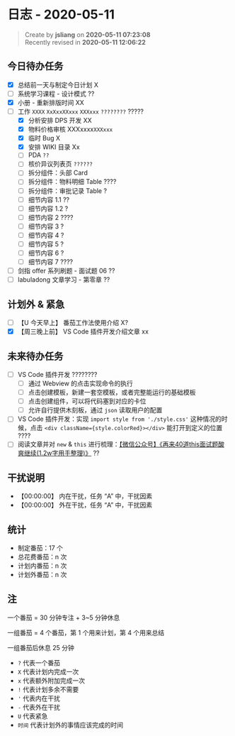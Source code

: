 日志 - 2020-05-11
===

> Create by **jsliang** on **2020-05-11 07:23:08**  
> Recently revised in **2020-05-11 12:06:22**  

## 今日待办任务

* [x] 总结前一天与制定今日计划 X
* [ ] 系统学习课程 - 设计模式 ??
* [x] 小册 - 重新排版时间 XX
* [ ] 工作 `XXXX` `XxXxxXXxxx` `XXXxxx` `????????` ?????
  * [x] 分析安排 DPS 开发 XX
  * [x] 物料价格审核 XXXxxxx`XXXxxx`
  * [x] 临时 Bug X
  * [x] 安排 WIKI 目录 Xx
  * [ ] PDA `??`
  * [ ] 核价异议列表页 `??????`
  * [ ] 拆分组件：头部 Card
  * [ ] 拆分组件：物料明细 Table ????
  * [ ] 拆分组件：审批记录 Table ?
  * [ ] 细节内容 1.1 ??
  * [ ] 细节内容 1.2 ?
  * [ ] 细节内容 2 ????
  * [ ] 细节内容 3 ?
  * [ ] 细节内容 4 ?
  * [ ] 细节内容 5 ?
  * [ ] 细节内容 6 ?
  * [ ] 细节内容 7 ????
* [ ] 剑指 offer 系列刷题 - 面试题 06 ??
* [ ] labuladong 文章学习 - 第零章 ??

## 计划外 & 紧急

* [ ] 【U 今天早上】 番茄工作法使用介绍 X?
* [x] 【周三晚上前】 VS Code 插件开发介绍文章 xx

## 未来待办任务

* [ ] VS Code 插件开发 ????????
  * [ ] 通过 Webview 的点击实现命令的执行
  * [ ] 点击创建模板，新建一套空模板，或者完整能运行的基础模板
  * [ ] 点击创建组件，可以将代码塞到对应的卡位
  * [ ] 允许自行提供木刻板，通过 `json` 读取用户的配置
* [ ] VS Code 插件开发：实现 `import style from './style.css'` 这种情况的时候，点击 `<div className={style.colorRed}></div>` 能打开到定义的位置 ????
* [ ] 阅读文章并对 `new` & `this` 进行梳理：[【微信公众号】《再来40道this面试题酸爽继续(1.2w字用手整理)》](https://mp.weixin.qq.com/s/k8PngT7afosSxUJSECRtJA) ??

## 干扰说明

* 【00:00:00】 内在干扰，任务 “A” 中，干扰因素
* 【00:00:00】 外在干扰，任务 “A” 中，干扰因素

## 统计

* 制定番茄：17 个
* 总花费番茄：n 次
* 计划内番茄：n 次
* 计划外番茄：n 次

## 注

一个番茄 = 30 分钟专注 + 3~5 分钟休息

一组番茄 = 4 个番茄，第 1 个用来计划，第 4 个用来总结

一组番茄后休息 25 分钟

* `?` 代表一个番茄
* `X` 代表计划内完成一次
* `x` 代表额外附加完成一次
* `!` 代表计划多余不需要
* `'` 代表内在干扰
* `-` 代表外在干扰
* `U` 代表紧急
* `时间` 代表计划外的事情应该完成的时间
